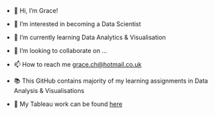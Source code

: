 - 👋 Hi, I’m Grace!
- 👀 I’m interested in becoming a Data Scientist <!-- - 📜 Data Analysis & Visualisations Certificate, University of Birmingham 2023 -->
- 🌱 I’m currently learning Data Analytics & Visualisation
- 💞️ I’m looking to collaborate on ...
- 📫 How to reach me grace.ch@hotmail.co.uk

- 📚 This GitHub contains majority of my learning assignments in Data Analysis & Visualisations
- 🧮 My Tableau work can be found [here](https://public.tableau.com/app/profile/grace.cheuk)
 
<!---
gw-sc/gw-sc is a ✨ special ✨ repository because its `README.md` (this file) appears on your GitHub profile.
You can click the Preview link to take a look at your changes.
--->
